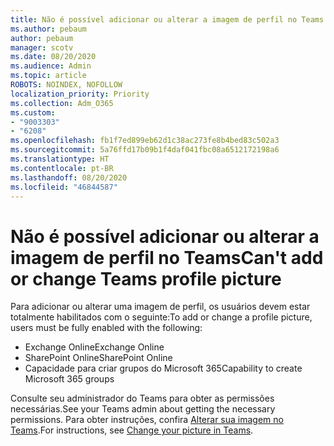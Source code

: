 ```yaml
---
title: Não é possível adicionar ou alterar a imagem de perfil no Teams
ms.author: pebaum
author: pebaum
manager: scotv
ms.date: 08/20/2020
ms.audience: Admin
ms.topic: article
ROBOTS: NOINDEX, NOFOLLOW
localization_priority: Priority
ms.collection: Adm_O365
ms.custom:
- "9003303"
- "6208"
ms.openlocfilehash: fb1f7ed899eb62d1c38ac273fe8b4bed83c502a3
ms.sourcegitcommit: 5a76ffd17b09b1f4daf041fbc08a6512172198a6
ms.translationtype: HT
ms.contentlocale: pt-BR
ms.lasthandoff: 08/20/2020
ms.locfileid: "46844587"
---
```

# <a name="cant-add-or-change-teams-profile-picture"></a><span data-ttu-id="2b886-102">Não é possível adicionar ou alterar a imagem de perfil no Teams</span><span class="sxs-lookup"><span data-stu-id="2b886-102">Can't add or change Teams profile picture</span></span>

<span data-ttu-id="2b886-103">Para adicionar ou alterar uma imagem de perfil, os usuários devem estar totalmente habilitados com o seguinte:</span><span class="sxs-lookup"><span data-stu-id="2b886-103">To add or change a profile picture, users must be fully enabled with the following:</span></span>

- <span data-ttu-id="2b886-104">Exchange Online</span><span class="sxs-lookup"><span data-stu-id="2b886-104">Exchange Online</span></span>
- <span data-ttu-id="2b886-105">SharePoint Online</span><span class="sxs-lookup"><span data-stu-id="2b886-105">SharePoint Online</span></span>
- <span data-ttu-id="2b886-106">Capacidade para criar grupos do Microsoft 365</span><span class="sxs-lookup"><span data-stu-id="2b886-106">Capability to create Microsoft 365 groups</span></span>

<span data-ttu-id="2b886-107">Consulte seu administrador do Teams para obter as permissões necessárias.</span><span class="sxs-lookup"><span data-stu-id="2b886-107">See your Teams admin about getting the necessary permissions.</span></span> <span data-ttu-id="2b886-108">Para obter instruções, confira [Alterar sua imagem no Teams](https://support.microsoft.com/office/change-your-picture-in-teams-7a711943-9248-420e-b814-c071aa8d9b9c).</span><span class="sxs-lookup"><span data-stu-id="2b886-108">For instructions, see [Change your picture in Teams](https://support.microsoft.com/office/change-your-picture-in-teams-7a711943-9248-420e-b814-c071aa8d9b9c).</span></span>